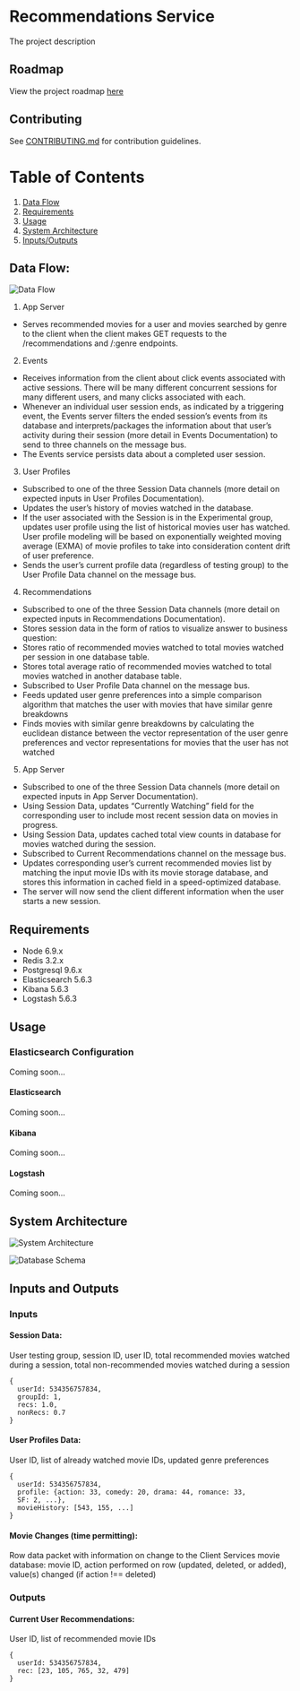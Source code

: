 # Recommendations Service

The project description

## Roadmap

View the project roadmap [here](ROADMAP.md)

## Contributing

See [CONTRIBUTING.md](CONTRIBUTING.md) for contribution guidelines.

# Table of Contents

1. [Data Flow](#data-flow)
1. [Requirements](#requirements)
1. [Usage](#usage)
1. [System Architecture](#system-architecture)
1. [Inputs/Outputs](#inputs-and-outputs)

## Data Flow:
![Data Flow](https://github.com/Tetraflix/recommendations/blob/development/images/data-flow.jpeg)

1. App Server
  - Serves recommended movies for a user and movies searched by genre to the client when the client makes GET requests to the /recommendations and /:genre endpoints.

2. Events
  - Receives information from the client about click events associated with active sessions. There will be many different concurrent sessions for many different users, and many clicks associated with each.
  - Whenever an individual user session ends, as indicated by a triggering event, the Events server filters the ended session’s events from its database and interprets/packages the information about that user’s activity during their session (more detail in Events Documentation) to send to three channels on the message bus.
  - The Events service persists data about a completed user session.

3. User Profiles
  - Subscribed to one of the three Session Data channels (more detail on expected inputs in User Profiles Documentation).
  - Updates the user’s history of movies watched in the database.
  - If the user associated with the Session is in the Experimental group, updates user profile using the list of historical movies user has watched.  User profile modeling will be based on exponentially weighted moving average (EXMA) of movie profiles to take into consideration content drift of user preference.
  - Sends the user’s current profile data (regardless of testing group) to the User Profile Data channel on the message bus.

4. Recommendations
  - Subscribed to one of the three Session Data channels (more detail on expected inputs in Recommendations Documentation).
  - Stores session data in the form of ratios to visualize answer to business question:
  - Stores ratio of recommended movies watched to total movies watched per session in one database table.
  - Stores total average ratio of recommended movies watched to total movies watched in another database table.
  - Subscribed to User Profile Data channel on the message bus.
  - Feeds updated user genre preferences into a simple comparison algorithm that matches the user with movies that have similar genre breakdowns
  - Finds movies with similar genre breakdowns by calculating the euclidean distance between the vector representation of the user genre preferences and vector representations for movies that the user has not watched

5. App Server
  - Subscribed to one of the three Session Data channels (more detail on expected inputs in App Server Documentation).
  - Using Session Data, updates “Currently Watching” field for the corresponding user to include most recent session data on movies in progress.
  - Using Session Data, updates cached total view counts in database for movies watched during the session.
  - Subscribed to Current Recommendations channel on the message bus.
  - Updates corresponding user’s current recommended movies list by matching the input movie IDs with its movie storage database, and stores this information in cached field in a speed-optimized database.
  - The server will now send the client different information when the user starts a new session.


## Requirements

- Node 6.9.x
- Redis 3.2.x
- Postgresql 9.6.x
- Elasticsearch 5.6.3
- Kibana 5.6.3
- Logstash 5.6.3

## Usage

### Elasticsearch Configuration

Coming soon...

#### Elasticsearch

Coming soon...

#### Kibana

Coming soon...

#### Logstash

Coming soon...

## System Architecture
![System Architecture](https://github.com/Tetraflix/recommendations/blob/development/images/architecture.png)

![Database Schema](https://github.com/Tetraflix/recommendations/blob/development/images/schema.png)

## Inputs and Outputs

### Inputs

#### Session Data:
User testing group, session ID, user ID, total recommended movies watched during a session, total non-recommended movies watched during a session

```
{
  userId: 534356757834,
  groupId: 1,
  recs: 1.0,
  nonRecs: 0.7
}
```

#### User Profiles Data:
User ID, list of already watched movie IDs, updated genre preferences

```
{
  userId: 534356757834,
  profile: {action: 33, comedy: 20, drama: 44, romance: 33,
  SF: 2, ...},
  movieHistory: [543, 155, ...]
}
```

#### Movie Changes (time permitting):
Row data packet with information on change to the Client Services movie database: movie ID, action performed on row (updated, deleted, or added), value(s) changed (if action !== deleted)

### Outputs

#### Current User Recommendations:
User ID, list of recommended movie IDs

```
{
  userId: 534356757834,
  rec: [23, 105, 765, 32, 479]
}
```

